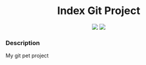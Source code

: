 <h1 align="center">Index Git Project</h1>

<p align="center">
  
<img src="https://img.shields.io/badge/made%20by-demukh-blue.svg" >

<img src="https://img.shields.io/badge/GIT-green.svg">

</p>

### Description

My git pet project
